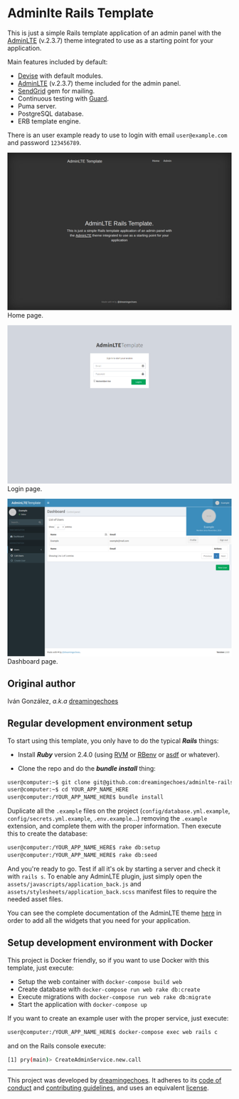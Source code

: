 Adminlte Rails Template
=======================

This is just a simple Rails template application of an admin panel with the [AdminLTE](https://almsaeedstudio.com/) (v.2.3.7) theme integrated to use as a starting point for your application.

Main features included by default:

- [Devise](https://github.com/plataformatec/devise) with default modules.
- [AdminLTE](https://almsaeedstudio.com/) (v.2.3.7) theme included for the admin panel.
- [SendGrid](https://github.com/stephenb/sendgrid) gem for mailing.
- Continuous testing with [Guard](https://github.com/guard/guard).
- Puma server.
- PostgreSQL database.
- ERB template engine.

There is an user example ready to use to login with email `user@example.com` and password `123456789`.

![Home Page](app/assets/images/front/screenshots/screenshot1.png)
Home page.

![Login Page](app/assets/images/front/screenshots/screenshot2.png)
Login page.

![Dashboard Page](app/assets/images/front/screenshots/screenshot3.png)
Dashboard page.

Original author
---------------

Iván González, *a.k.a* [dreamingechoes](https://github.com/dreamingechoes)

Regular development environment setup
-------------------------------------

To start using this template, you only have to do the typical ***Rails*** things:

* Install ***Ruby*** version 2.4.0 (using [RVM](https://github.com/rvm/rvm) or [RBenv](https://github.com/sstephenson/rbenv) or [asdf](https://github.com/asdf-vm/asdf) or whatever).

* Clone the repo and do the ***bundle install*** thing:

```sh
user@computer:~$ git clone git@github.com:dreamingechoes/adminlte-rails-template.git YOUR_APP_NAME_HERE
user@computer:~$ cd YOUR_APP_NAME_HERE
user@computer:/YOUR_APP_NAME_HERE$ bundle install
```

Duplicate all the `.example` files on the project (`config/database.yml.example`, `config/secrets.yml.example`, `.env.example`...) removing the `.example` extension, and complete them with the proper information. Then execute this to create the database:

```sh
user@computer:/YOUR_APP_NAME_HERE$ rake db:setup
user@computer:/YOUR_APP_NAME_HERE$ rake db:seed
```

And you're ready to go. Test if all it's ok by starting a server and check it with `rails s`. To enable any AdminLTE plugin, just simply open the `assets/javascripts/application_back.js` and `assets/stylesheets/application_back.scss` manifest files to require the needed asset files.

You can see the complete documentation of the AdminLTE theme [here](https://almsaeedstudio.com/themes/AdminLTE/documentation/index.html) in order to add all the widgets that you need for your application.

Setup development environment with Docker
-----------------------------------------

This project is Docker friendly, so if you want to use Docker with this template, just execute:

* Setup the web container with `docker-compose build web`
* Create database with `docker-compose run web rake db:create`
* Execute migrations with `docker-compose run web rake db:migrate`
* Start the application with `docker-compose up`

If you want to create an example user with the proper service, just execute:

```sh
user@computer:/YOUR_APP_NAME_HERE$ docker-compose exec web rails c
```

and on the Rails console execute:

```sh
[1] pry(main)> CreateAdminService.new.call
```

----------------------------

This project was developed by [dreamingechoes](https://github.com/dreamingechoes).
It adheres to its [code of conduct](https://github.com/dreamingechoes/base/blob/master/files/CODE_OF_CONDUCT.md) and
[contributing guidelines](https://github.com/dreamingechoes/base/blob/master/files/CONTRIBUTING.md), and uses an equivalent [license](https://github.com/dreamingechoes/base/blob/master/files/LICENSE).
